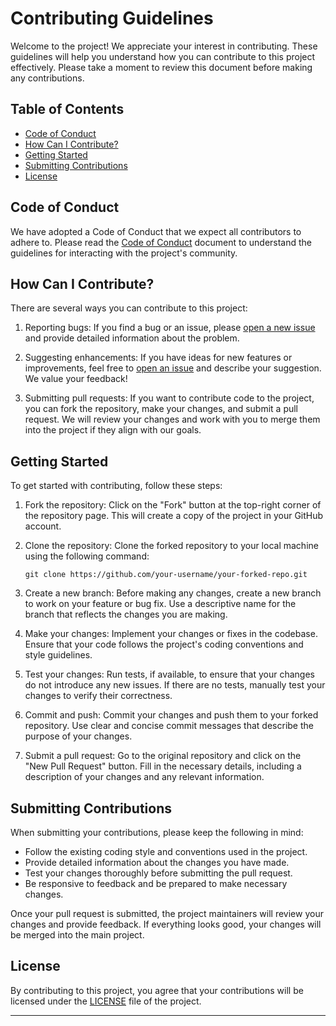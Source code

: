 
# Contributing Guidelines

Welcome to the project! We appreciate your interest in contributing. These guidelines will help you understand how you can contribute to this project effectively. Please take a moment to review this document before making any contributions.

## Table of Contents

- [Code of Conduct](#code-of-conduct)
- [How Can I Contribute?](#how-can-i-contribute)
- [Getting Started](#getting-started)
- [Submitting Contributions](#submitting-contributions)
- [License](#license)

## Code of Conduct

We have adopted a Code of Conduct that we expect all contributors to adhere to. Please read the [Code of Conduct](CODE_OF_CONDUCT.md) document to understand the guidelines for interacting with the project's community.

## How Can I Contribute?

There are several ways you can contribute to this project:

1. Reporting bugs: If you find a bug or an issue, please [open a new issue](https://github.com/your-project/your-repo/issues) and provide detailed information about the problem.

2. Suggesting enhancements: If you have ideas for new features or improvements, feel free to [open an issue](https://github.com/your-project/your-repo/issues) and describe your suggestion. We value your feedback!

3. Submitting pull requests: If you want to contribute code to the project, you can fork the repository, make your changes, and submit a pull request. We will review your changes and work with you to merge them into the project if they align with our goals.

## Getting Started

To get started with contributing, follow these steps:

1. Fork the repository: Click on the "Fork" button at the top-right corner of the repository page. This will create a copy of the project in your GitHub account.

2. Clone the repository: Clone the forked repository to your local machine using the following command:
   ```
   git clone https://github.com/your-username/your-forked-repo.git
   ```

3. Create a new branch: Before making any changes, create a new branch to work on your feature or bug fix. Use a descriptive name for the branch that reflects the changes you are making.

4. Make your changes: Implement your changes or fixes in the codebase. Ensure that your code follows the project's coding conventions and style guidelines.

5. Test your changes: Run tests, if available, to ensure that your changes do not introduce any new issues. If there are no tests, manually test your changes to verify their correctness.

6. Commit and push: Commit your changes and push them to your forked repository. Use clear and concise commit messages that describe the purpose of your changes.

7. Submit a pull request: Go to the original repository and click on the "New Pull Request" button. Fill in the necessary details, including a description of your changes and any relevant information.

## Submitting Contributions

When submitting your contributions, please keep the following in mind:

- Follow the existing coding style and conventions used in the project.
- Provide detailed information about the changes you have made.
- Test your changes thoroughly before submitting the pull request.
- Be responsive to feedback and be prepared to make necessary changes.

Once your pull request is submitted, the project maintainers will review your changes and provide feedback. If everything looks good, your changes will be merged into the main project.

## License

By contributing to this project, you agree that your contributions will be licensed under the [LICENSE](LICENSE) file of the project.

---
